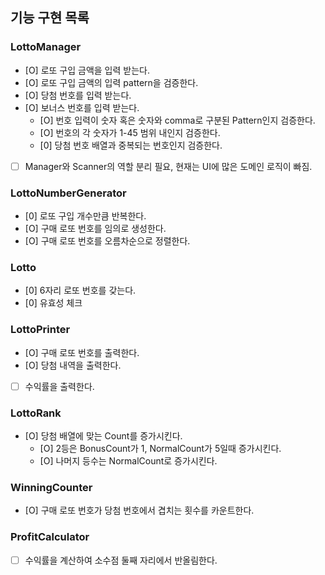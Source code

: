 ## 기능 구현 목록

### LottoManager
- [O] 로또 구입 금액을 입력 받는다.
- [O] 로또 구입 금액의 입력 pattern을 검증한다.
- [O] 당첨 번호를 입력 받는다.
- [O] 보너스 번호를 입력 받는다.
  - [O] 번호 입력이 숫자 혹은 숫자와 comma로 구분된 Pattern인지 검증한다.
  - [O] 번호의 각 숫자가 1-45 범위 내인지 검증한다.
  - [0] 당첨 번호 배열과 중복되는 번호인지 검증한다.
- [ ] Manager와 Scanner의 역할 분리 필요, 현재는 UI에 많은 도메인 로직이 빠짐.

### LottoNumberGenerator
- [0] 로또 구입 개수만큼 반복한다.
- [O] 구매 로또 번호를 임의로 생성한다.
- [O] 구매 로또 번호를 오름차순으로 정렬한다.

### Lotto
- [0] 6자리 로또 번호를 갖는다.
- [0] 유효성 체크

### LottoPrinter
- [O] 구매 로또 번호를 출력한다.
- [O] 당첨 내역을 출력한다.
- [ ] 수익률을 출력한다.

### LottoRank
- [O] 당첨 배열에 맞는 Count를 증가시킨다.
  - [O] 2등은 BonusCount가 1, NormalCount가 5일때 증가시킨다.
  - [O] 나머지 등수는 NormalCount로 증가시킨다.

### WinningCounter
- [O] 구매 로또 번호가 당첨 번호에서 겹치는 횟수를 카운트한다.

### ProfitCalculator
- [ ] 수익률을 계산하여 소수점 둘째 자리에서 반올림한다.
